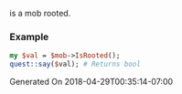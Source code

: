 is a mob rooted.
### Example

```perl
my $val = $mob->IsRooted();
quest::say($val); # Returns bool
```


Generated On 2018-04-29T00:35:14-07:00
